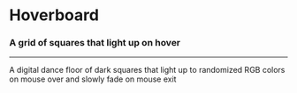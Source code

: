 # Hoverboard

### A grid of squares that light up on hover
---
A digital dance floor of dark squares that light up to randomized RGB colors on mouse over and slowly fade on mouse exit
